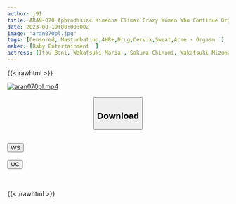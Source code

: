 ```yaml
---
author: j91
title: ARAN-070 Aphrodisiac Kimeona Climax Crazy Women Who Continue Orgasm Until They Feel Crazy 5 Hours 31 People Donggimari Recorded Video -INFERNO BABE ULTRA FILM-
date: 2023-08-19T00:00:00Z
image: "aran070pl.jpg"
tags: [Censored, Masturbation,4HR+,Drug,Cervix,Sweat,Acme · Orgasm	]
maker: [Baby Entertainment  ]
actress: [Itou Beni, Wakatsuki Maria , Sakura Chinami, Wakatsuki Mizuna ,Takeuchi Rie,Hatano Yui, Kazama Yumi, Matsumoto Mei, Abe Mikako, Kondou Ikumi ]
---
```



{{< rawhtml >}}

<div class="video" data-videoid="t58q1844nono">
    <a href="javascript:;">
        <img src="https://my.j91.asia/posts/aran070pl/aran070pl.jpg" width="WIDTH" height="HEIGHT" alt="aran070pl.mp4" loading="lazy">
    </a>
</div>

<script type="text/javascript" src="https://j91.asia/asset/on-demand-ws.js"></script>

<br>
  <link rel="stylesheet" href="https://j91.asia/asset/bs5.css">
  
  <center>
  <button class="btn btn-primary" type="button" data-bs-toggle="collapse" data-bs-target=".multi-collapse" aria-expanded="false" aria-controls="multiCollapseExample1 multiCollapseExample2"><h2>Download</h2></button></center>
</p>
<div class="row">
  <div class="col">
    <div class="collapse multi-collapse" id="multiCollapseExample1">
      <div class="card card-body">
	      	      <br>
<div class="buttons">  
<a href="https://wolfstream.tv/t58q1844nono"><button class="btn-hover color-3"><i class="fa fa-download"></i> WS</button></a></div>
    </div>
  </div>
</div>
  <div class="col">
    <div class="collapse multi-collapse" id="multiCollapseExample2">
      <div class="card card-body">
	      <br>
<div class="buttons">
    <a href="https://userscloud.com/t8ck6tquqogw"><button class="btn-hover color-9"><i class="fa fa-download"></i> UC</button></a></div>
<br><br>
      </div>
    </div>
  </div>
</div>

{{< /rawhtml >}}